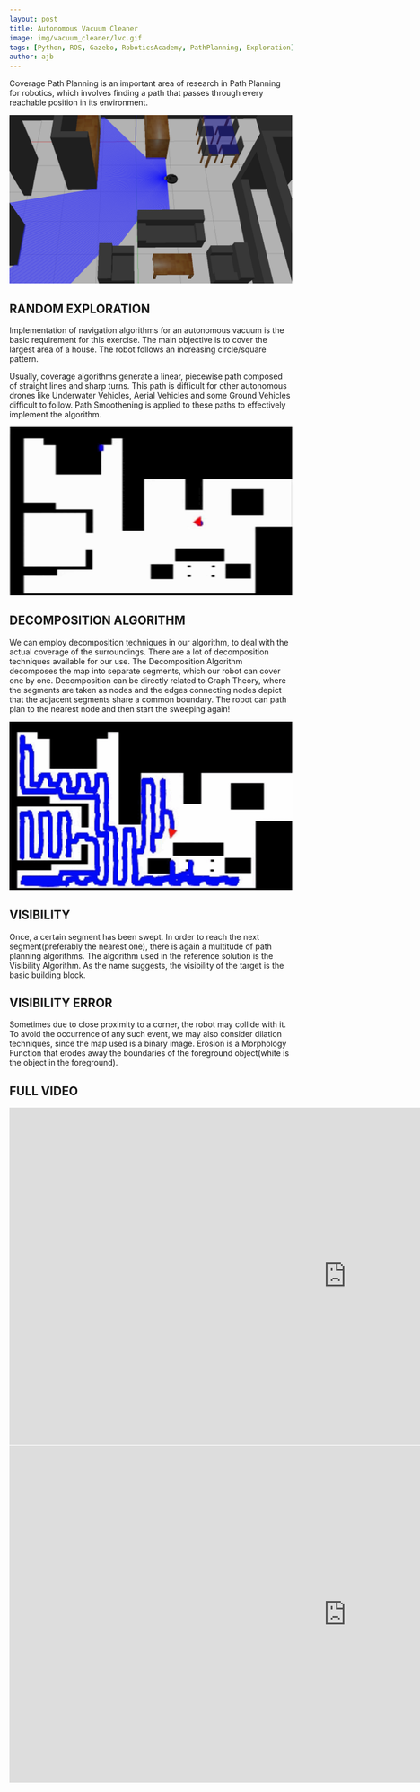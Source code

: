 ```yaml
---
layout: post
title: Autonomous Vacuum Cleaner
image: img/vacuum_cleaner/lvc.gif
tags: [Python, ROS, Gazebo, RoboticsAcademy, PathPlanning, Exploration]
author: ajb
---
```




Coverage Path Planning is an important area of research in Path Planning for robotics, which involves finding a path that passes through every reachable position in its environment.

<div class="post-flex-display">
    <img src="/img/vacuum_cleaner/vacuum_cleaner_teaser.png" width="600" height="300" alt="diagram">
</div>



## RANDOM EXPLORATION

Implementation of navigation algorithms for an autonomous vacuum is the basic requirement for this exercise. The main objective is to cover the largest area of a house. The robot follows an increasing circle/square pattern.

Usually, coverage algorithms generate a linear, piecewise path composed of straight lines and sharp turns. This path is difficult for other autonomous drones like Underwater Vehicles, Aerial Vehicles and some Ground Vehicles difficult to follow. Path Smoothening is applied to these paths to effectively implement the algorithm.

<div class="post-flex-display">
    <img src="/img/vacuum_cleaner/vc.gif" width="600" height="300" alt="diagram">
</div>




## DECOMPOSITION ALGORITHM

We can employ decomposition techniques in our algorithm, to deal with the actual coverage of the surroundings. There are a lot of decomposition techniques available for our use. The Decomposition Algorithm decomposes the map into separate segments, which our robot can cover one by one. Decomposition can be directly related to Graph Theory, where the segments are taken as nodes and the edges connecting nodes depict that the adjacent segments share a common boundary. The robot can path plan to the nearest node and then start the sweeping again!

<div class="post-flex-display">
    <img src="/img/vacuum_cleaner/lvc.gif" width="600" height="300" alt="diagram">
</div>




## VISIBILITY

Once, a certain segment has been swept. In order to reach the next segment(preferably the nearest one), there is again a multitude of path planning algorithms. The algorithm used in the reference solution is the Visibility Algorithm. As the name suggests, the visibility of the target is the basic building block.




## VISIBILITY ERROR

Sometimes due to close proximity to a corner, the robot may collide with it. To avoid the occurrence of any such event, we may also consider dilation techniques, since the map used is a binary image. Erosion is a Morphology Function that erodes away the boundaries of the foreground object(white is the object in the foreground).




## FULL VIDEO

<div class="video_container">
<iframe src="https://youtube.com/embed/khS8W59sfHE?mute=1" width="1200" height="600" title="YouTube video player" frameborder="0" allow="accelerometer; autoplay; clipboard-write; encrypted-media; gyroscope; picture-in-picture" allowfullscreen class="video"></iframe>
</div>


<div class="video_container">
<iframe src="https://youtube.com/embed/NWZWb_Hcihc?mute=1" width="1200" height="600" title="YouTube video player" frameborder="0" allow="accelerometer; autoplay; clipboard-write; encrypted-media; gyroscope; picture-in-picture" allowfullscreen class="video"></iframe>
</div>
